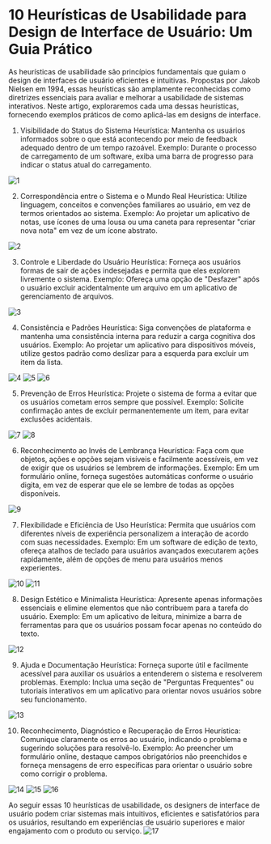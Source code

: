 <h1 tabindex="-1" class="heading-element" dir="auto">10 Heurísticas de Usabilidade para Design de Interface de Usuário: Um Guia Prático</h1>

As heurísticas de usabilidade são princípios fundamentais que guiam o design de interfaces de usuário eficientes e intuitivas. Propostas por Jakob Nielsen em 1994, essas heurísticas são amplamente reconhecidas como diretrizes essenciais para avaliar e melhorar a usabilidade de sistemas interativos. Neste artigo, exploraremos cada uma dessas heurísticas, fornecendo exemplos práticos de como aplicá-las em designs de interface.

1. Visibilidade do Status do Sistema
Heurística: Mantenha os usuários informados sobre o que está acontecendo por meio de feedback adequado dentro de um tempo razoável.
Exemplo: Durante o processo de carregamento de um software, exiba uma barra de progresso para indicar o status atual do carregamento.


![1](https://github.com/ErikZFerraz/Bertoti/assets/61719541/5cc28804-68f6-421e-8110-a547afc2a2dd)


2. Correspondência entre o Sistema e o Mundo Real
Heurística: Utilize linguagem, conceitos e convenções familiares ao usuário, em vez de termos orientados ao sistema.
Exemplo: Ao projetar um aplicativo de notas, use ícones de uma lousa ou uma caneta para representar "criar nova nota" em vez de um ícone abstrato.
  
![2](https://github.com/ErikZFerraz/Bertoti/assets/61719541/0b64d5d5-92e8-4cd5-a2dc-3d0159765cf9)


3. Controle e Liberdade do Usuário
Heurística: Forneça aos usuários formas de sair de ações indesejadas e permita que eles explorem livremente o sistema.
Exemplo: Ofereça uma opção de "Desfazer" após o usuário excluir acidentalmente um arquivo em um aplicativo de gerenciamento de arquivos.

![3](https://github.com/ErikZFerraz/Bertoti/assets/61719541/38c9199a-f143-42fa-8ab7-8faf0cee5aa3)


4. Consistência e Padrões
Heurística: Siga convenções de plataforma e mantenha uma consistência interna para reduzir a carga cognitiva dos usuários.
Exemplo: Ao projetar um aplicativo para dispositivos móveis, utilize gestos padrão como deslizar para a esquerda para excluir um item da lista.
    
![4](https://github.com/ErikZFerraz/Bertoti/assets/61719541/4a753a1e-1184-4401-bb58-b347559851eb)
![5](https://github.com/ErikZFerraz/Bertoti/assets/61719541/2d25ba91-fc20-43ab-afbf-3bb42cd6603e)
![6](https://github.com/ErikZFerraz/Bertoti/assets/61719541/370d6d3f-5965-4cec-9c2d-80c91c4cfdac)


5. Prevenção de Erros
Heurística: Projete o sistema de forma a evitar que os usuários cometam erros sempre que possível.
Exemplo: Solicite confirmação antes de excluir permanentemente um item, para evitar exclusões acidentais.

![7](https://github.com/ErikZFerraz/Bertoti/assets/61719541/0bc159eb-fe8e-465f-80ad-0b96d354db93)
![8](https://github.com/ErikZFerraz/Bertoti/assets/61719541/c2339101-2e67-4fe9-b247-4b28d0e3df07)

  
6. Reconhecimento ao Invés de Lembrança
Heurística: Faça com que objetos, ações e opções sejam visíveis e facilmente acessíveis, em vez de exigir que os usuários se lembrem de informações.
Exemplo: Em um formulário online, forneça sugestões automáticas conforme o usuário digita, em vez de esperar que ele se lembre de todas as opções disponíveis.

![9](https://github.com/ErikZFerraz/Bertoti/assets/61719541/885b724c-8e3f-48b2-87b5-44867a1a81b5)


7. Flexibilidade e Eficiência de Uso
Heurística: Permita que usuários com diferentes níveis de experiência personalizem a interação de acordo com suas necessidades.
Exemplo: Em um software de edição de texto, ofereça atalhos de teclado para usuários avançados executarem ações rapidamente, além de opções de menu para usuários menos experientes.

![10](https://github.com/ErikZFerraz/Bertoti/assets/61719541/77dfa02e-ed11-4638-a825-0bc2d8ad7710)
![11](https://github.com/ErikZFerraz/Bertoti/assets/61719541/7dcce035-646c-470c-9746-d69877fd2e6c)

 
 
8. Design Estético e Minimalista
Heurística: Apresente apenas informações essenciais e elimine elementos que não contribuem para a tarefa do usuário.
Exemplo: Em um aplicativo de leitura, minimize a barra de ferramentas para que os usuários possam focar apenas no conteúdo do texto.

![12](https://github.com/ErikZFerraz/Bertoti/assets/61719541/9bdb3bf7-58c1-48e5-8d1e-33fad00a103f)


9. Ajuda e Documentação
Heurística: Forneça suporte útil e facilmente acessível para auxiliar os usuários a entenderem o sistema e resolverem problemas.
Exemplo: Inclua uma seção de "Perguntas Frequentes" ou tutoriais interativos em um aplicativo para orientar novos usuários sobre seu funcionamento.
 
![13](https://github.com/ErikZFerraz/Bertoti/assets/61719541/0c0821ad-2541-4938-980b-aab9e3c73725)


10. Reconhecimento, Diagnóstico e Recuperação de Erros
Heurística: Comunique claramente os erros ao usuário, indicando o problema e sugerindo soluções para resolvê-lo.
Exemplo: Ao preencher um formulário online, destaque campos obrigatórios não preenchidos e forneça mensagens de erro específicas para orientar o usuário sobre como corrigir o problema.

![14](https://github.com/ErikZFerraz/Bertoti/assets/61719541/a876e2f4-fb37-4693-a6d6-bc442585ae31)
![15](https://github.com/ErikZFerraz/Bertoti/assets/61719541/1761e8b0-fdc7-4626-a1f2-49283a1b6c77)
![16](https://github.com/ErikZFerraz/Bertoti/assets/61719541/154ac597-9fc5-4441-88a1-c5e4c12f2826)
   
Ao seguir essas 10 heurísticas de usabilidade, os designers de interface de usuário podem criar sistemas mais intuitivos, eficientes e satisfatórios para os usuários, resultando em experiências de usuário superiores e maior engajamento com o produto ou serviço. 
![17](https://github.com/ErikZFerraz/Bertoti/assets/61719541/319b9879-2a95-44c5-81d9-5a72979dc8c9)

